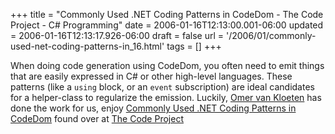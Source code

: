 +++
title = "Commonly Used .NET Coding Patterns in CodeDom - The Code Project - C# Programming"
date = 2006-01-16T12:13:00.001-06:00
updated = 2006-01-16T12:13:17.926-06:00
draft = false
url = '/2006/01/commonly-used-net-coding-patterns-in_16.html'
tags = []
+++

When doing code generation using CodeDom, you often need to emit things that are easily expressed in C# or other high-level languages. These patterns (like a `using` block, or an `event` subscription) are ideal candidates for a helper-class to regularize the emission. Luckily, [Omer van Kloeten](http://weblogs.asp.net/OKloeten/) has done the work for us, enjoy [Commonly Used .NET Coding Patterns in CodeDom](http://www.codeproject.com/csharp/codedompatterns.asp) found over at [The Code Project](http://www.codeproject.com)
